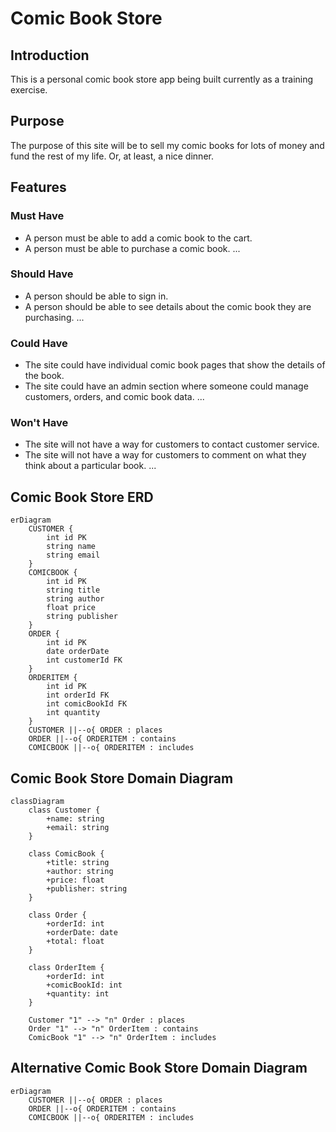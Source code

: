 # Comic Book Store

## Introduction

This is a personal comic book store app being built currently as a training exercise.

## Purpose

The purpose of this site will be to sell my comic books for lots of money and fund the rest of my life. Or, at least, a nice dinner.

## Features

### Must Have

- A person must be able to add a comic book to the cart.
- A person must be able to purchase a comic book.
  ...

### Should Have

- A person should be able to sign in.
- A person should be able to see details about the comic book they are purchasing.
  ...

### Could Have

- The site could have individual comic book pages that show the details of the book.
- The site could have an admin section where someone could manage customers, orders, and comic book data.
  ...

### Won't Have

- The site will not have a way for customers to contact customer service.
- The site will not have a way for customers to comment on what they think about a particular book.
  ...

## Comic Book Store ERD

```mermaid
erDiagram
    CUSTOMER {
        int id PK
        string name
        string email
    }
    COMICBOOK {
        int id PK
        string title
        string author
        float price
        string publisher
    }
    ORDER {
        int id PK
        date orderDate
        int customerId FK
    }
    ORDERITEM {
        int id PK
        int orderId FK
        int comicBookId FK
        int quantity
    }
    CUSTOMER ||--o{ ORDER : places
    ORDER ||--o{ ORDERITEM : contains
    COMICBOOK ||--o{ ORDERITEM : includes
```

## Comic Book Store Domain Diagram

```mermaid
classDiagram
    class Customer {
        +name: string
        +email: string
    }

    class ComicBook {
        +title: string
        +author: string
        +price: float
        +publisher: string
    }

    class Order {
        +orderId: int
        +orderDate: date
        +total: float
    }

    class OrderItem {
        +orderId: int
        +comicBookId: int
        +quantity: int
    }

    Customer "1" --> "n" Order : places
    Order "1" --> "n" OrderItem : contains
    ComicBook "1" --> "n" OrderItem : includes
```

## Alternative Comic Book Store Domain Diagram

```mermaid
erDiagram
    CUSTOMER ||--o{ ORDER : places
    ORDER ||--o{ ORDERITEM : contains
    COMICBOOK ||--o{ ORDERITEM : includes
```
